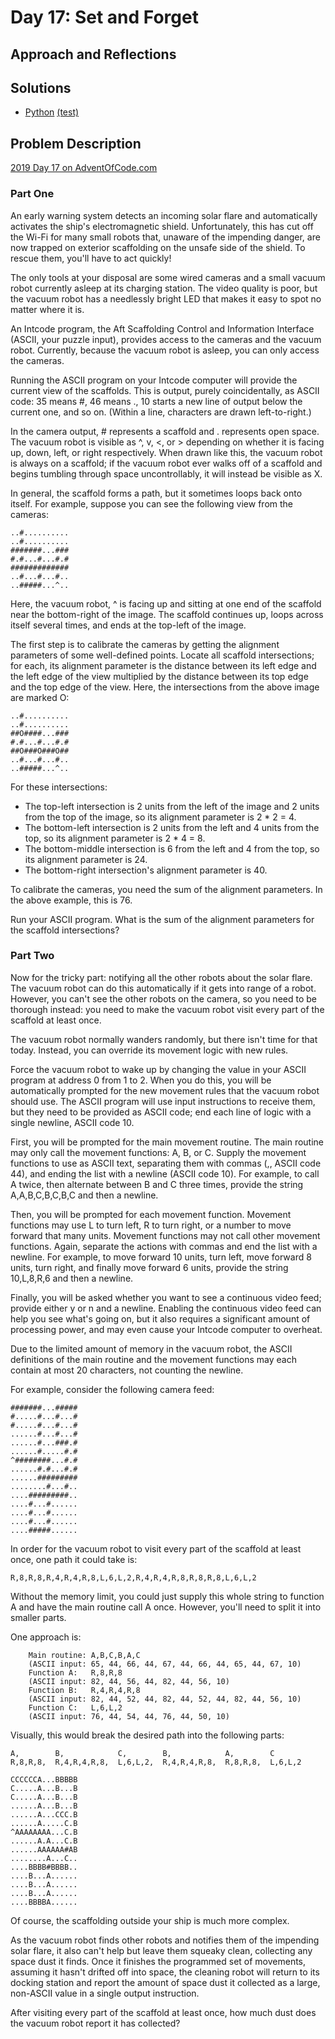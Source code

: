 # Day 17: Set and Forget

## Approach and Reflections

## Solutions

- [Python](./python_day17/day17.py) [(test)](./python_day17/day17_test.py)

## Problem Description

[2019 Day 17 on AdventOfCode.com](https://adventofcode.com/2019/day/17)

### Part One

An early warning system detects an incoming solar flare and automatically
activates the ship's electromagnetic shield. Unfortunately, this has cut off
the Wi-Fi for many small robots that, unaware of the impending danger, are now
trapped on exterior scaffolding on the unsafe side of the shield. To rescue
them, you'll have to act quickly!

The only tools at your disposal are some wired cameras and a small vacuum
robot currently asleep at its charging station. The video quality is poor, but
the vacuum robot has a needlessly bright LED that makes it easy to spot no
matter where it is.

An Intcode program, the Aft Scaffolding Control and Information Interface
(ASCII, your puzzle input), provides access to the cameras and the vacuum
robot. Currently, because the vacuum robot is asleep, you can only access the
cameras.

Running the ASCII program on your Intcode computer will provide the current
view of the scaffolds. This is output, purely coincidentally, as ASCII code:
35 means #, 46 means ., 10 starts a new line of output below the current one,
and so on. (Within a line, characters are drawn left-to-right.)

In the camera output, # represents a scaffold and . represents open space. The
vacuum robot is visible as ^, v, <, or > depending on whether it is facing up,
down, left, or right respectively. When drawn like this, the vacuum robot is
always on a scaffold; if the vacuum robot ever walks off of a scaffold and
begins tumbling through space uncontrollably, it will instead be visible as X.

In general, the scaffold forms a path, but it sometimes loops back onto
itself. For example, suppose you can see the following view from the cameras:

```
..#..........
..#..........
#######...###
#.#...#...#.#
#############
..#...#...#..
..#####...^..
```

Here, the vacuum robot, ^ is facing up and sitting at one end of the scaffold
near the bottom-right of the image. The scaffold continues up, loops across
itself several times, and ends at the top-left of the image.

The first step is to calibrate the cameras by getting the alignment parameters
of some well-defined points. Locate all scaffold intersections; for each, its
alignment parameter is the distance between its left edge and the left edge of
the view multiplied by the distance between its top edge and the top edge of
the view. Here, the intersections from the above image are marked O:

```
..#..........
..#..........
##O####...###
#.#...#...#.#
##O###O###O##
..#...#...#..
..#####...^..
```

For these intersections:

- The top-left intersection is 2 units from the left of the image and 2 units
  from the top of the image, so its alignment parameter is 2 \* 2 = 4.
- The bottom-left intersection is 2 units from the left and 4 units from the
  top, so its alignment parameter is 2 \* 4 = 8.
- The bottom-middle intersection is 6 from the left and 4 from the top, so its
  alignment parameter is 24.
- The bottom-right intersection's alignment parameter is 40.

To calibrate the cameras, you need the sum of the alignment parameters. In the
above example, this is 76.

Run your ASCII program. What is the sum of the alignment parameters for the
scaffold intersections?

### Part Two

Now for the tricky part: notifying all the other robots about the solar flare.
The vacuum robot can do this automatically if it gets into range of a robot.
However, you can't see the other robots on the camera, so you need to be
thorough instead: you need to make the vacuum robot visit every part of the
scaffold at least once.

The vacuum robot normally wanders randomly, but there isn't time for that
today. Instead, you can override its movement logic with new rules.

Force the vacuum robot to wake up by changing the value in your ASCII program
at address 0 from 1 to 2. When you do this, you will be automatically prompted
for the new movement rules that the vacuum robot should use. The ASCII program
will use input instructions to receive them, but they need to be provided as
ASCII code; end each line of logic with a single newline, ASCII code 10.

First, you will be prompted for the main movement routine. The main routine
may only call the movement functions: A, B, or C. Supply the movement
functions to use as ASCII text, separating them with commas (,, ASCII code
44), and ending the list with a newline (ASCII code 10). For example, to call
A twice, then alternate between B and C three times, provide the string
A,A,B,C,B,C,B,C and then a newline.

Then, you will be prompted for each movement function. Movement functions may
use L to turn left, R to turn right, or a number to move forward that many
units. Movement functions may not call other movement functions. Again,
separate the actions with commas and end the list with a newline. For example,
to move forward 10 units, turn left, move forward 8 units, turn right, and
finally move forward 6 units, provide the string 10,L,8,R,6 and then
a newline.

Finally, you will be asked whether you want to see a continuous video feed;
provide either y or n and a newline. Enabling the continuous video feed can
help you see what's going on, but it also requires a significant amount of
processing power, and may even cause your Intcode computer to overheat.

Due to the limited amount of memory in the vacuum robot, the ASCII definitions
of the main routine and the movement functions may each contain at most 20
characters, not counting the newline.

For example, consider the following camera feed:

```
#######...#####
#.....#...#...#
#.....#...#...#
......#...#...#
......#...###.#
......#.....#.#
^########...#.#
......#.#...#.#
......#########
........#...#..
....#########..
....#...#......
....#...#......
....#...#......
....#####......
```

In order for the vacuum robot to visit every part of the scaffold at least
once, one path it could take is:

```
R,8,R,8,R,4,R,4,R,8,L,6,L,2,R,4,R,4,R,8,R,8,R,8,L,6,L,2
```

Without the memory limit, you could just supply this whole string to function
A and have the main routine call A once. However, you'll need to split it into
smaller parts.

One approach is:

```
    Main routine: A,B,C,B,A,C
    (ASCII input: 65, 44, 66, 44, 67, 44, 66, 44, 65, 44, 67, 10)
    Function A:   R,8,R,8
    (ASCII input: 82, 44, 56, 44, 82, 44, 56, 10)
    Function B:   R,4,R,4,R,8
    (ASCII input: 82, 44, 52, 44, 82, 44, 52, 44, 82, 44, 56, 10)
    Function C:   L,6,L,2
    (ASCII input: 76, 44, 54, 44, 76, 44, 50, 10)
```

Visually, this would break the desired path into the following parts:

```
A,        B,            C,        B,            A,        C
R,8,R,8,  R,4,R,4,R,8,  L,6,L,2,  R,4,R,4,R,8,  R,8,R,8,  L,6,L,2

CCCCCCA...BBBBB
C.....A...B...B
C.....A...B...B
......A...B...B
......A...CCC.B
......A.....C.B
^AAAAAAAA...C.B
......A.A...C.B
......AAAAAA#AB
........A...C..
....BBBB#BBBB..
....B...A......
....B...A......
....B...A......
....BBBBA......
```

Of course, the scaffolding outside your ship is much more complex.

As the vacuum robot finds other robots and notifies them of the impending
solar flare, it also can't help but leave them squeaky clean, collecting any
space dust it finds. Once it finishes the programmed set of movements,
assuming it hasn't drifted off into space, the cleaning robot will return to
its docking station and report the amount of space dust it collected as
a large, non-ASCII value in a single output instruction.

After visiting every part of the scaffold at least once, how much dust does
the vacuum robot report it has collected?

